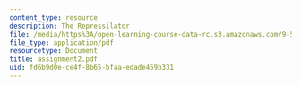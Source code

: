 ```yaml
---
content_type: resource
description: The Repressilator
file: /media/https%3A/open-learning-course-data-rc.s3.amazonaws.com/9-530-cellular-and-molecular-computation-spring-2000/fd6b9d0ece4f8b65bfaaedade459b331_assignment2.pdf
file_type: application/pdf
resourcetype: Document
title: assignment2.pdf
uid: fd6b9d0e-ce4f-8b65-bfaa-edade459b331
---
```


